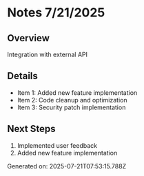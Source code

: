 # Notes 7/21/2025

## Overview
Integration with external API

## Details
- Item 1: Added new feature implementation
- Item 2: Code cleanup and optimization
- Item 3: Security patch implementation

## Next Steps
1. Implemented user feedback
2. Added new feature implementation

Generated on: 2025-07-21T07:53:15.788Z
